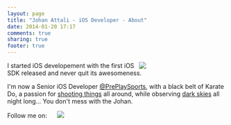 ```yaml
---
layout: page
title: "Johan Attali - iOS Developer - About"
date: 2014-01-20 17:17
comments: true
sharing: true
footer: true
---
```


<div class="right" style="float:right; width:200px"><img src="/images/portfolio/profile.png" /></div>

I started iOS developement with the first iOS SDK released and never quit its awesomeness.

I'm now a Senior iOS Developer <a href="http://www.preplaysports.com/">@PrePlaySports</a>, with a black belt of Karate Do, a passion for <a href="http://www.flickr.com/photos/apouche">shooting things</a> all around, while observing <a href="http://www.youtube.com/watch?v=8zJ2toElPvQ">dark skies</a> all night long... You don't mess with the Johan.

Follow me on:
<a href="https://github.com/apouche"><img width=16 src="http://github.com/favicon.ico" /></a>
<a href="https://twitter.com/apouche"><img src="https://twitter.com/favicon.ico" /></a> 
<a href="http://fr.linkedin.com/in/johanattali"><img width=16 src="http://www.linkedin.com/favicon.ico" /></a>
<a href="http://www.flickr.com/photos/apouche"><img width=16 src="http://www.flickr.com/favicon.ico" /></a>
